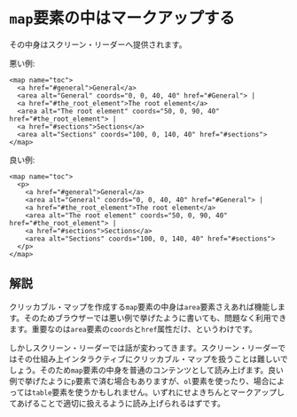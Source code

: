 # `map`要素の中はマークアップする

その中身はスクリーン・リーダーへ提供されます。

悪い例:

    <map name="toc">
      <a href="#general">General</a>
      <area alt="General" coords="0, 0, 40, 40" href="#General"> |
      <a href="#the_root_element">The root element</a>
      <area alt="The root element" coords="50, 0, 90, 40" href="#the_root_element"> |
      <a href="#sections">Sections</a>
      <area alt="Sections" coords="100, 0, 140, 40" href="#sections">
    </map>

良い例:

    <map name="toc">
      <p>
        <a href="#general">General</a>
        <area alt="General" coords="0, 0, 40, 40" href="#General"> |
        <a href="#the_root_element">The root element</a>
        <area alt="The root element" coords="50, 0, 90, 40" href="#the_root_element"> |
        <a href="#sections">Sections</a>
        <area alt="Sections" coords="100, 0, 140, 40" href="#sections">
      </p>
    </map>


## 解説

クリッカブル・マップを作成する`map`要素の中身は`area`要素さえあれば機能します。そのためブラウザーでは悪い例で挙げたように書いても、問題なく利用できます。重要なのは`area`要素の`coords`と`href`属性だけ、というわけです。

しかしスクリーン・リーダーでは話が変わってきます。スクリーン・リーダーではその仕組み上インタラクティブにクリッカブル・マップを扱うことは難しいでしょう。そのため`map`要素の中身を普通のコンテンツとして読み上げます。良い例で挙げたように`p`要素で済む場合もありますが、`ol`要素を使ったり、場合によっては`table`要素を使うかもしれません。いずれにせよきちんとマークアップしてあげることで適切に扱えるように読み上げられるはずです。
